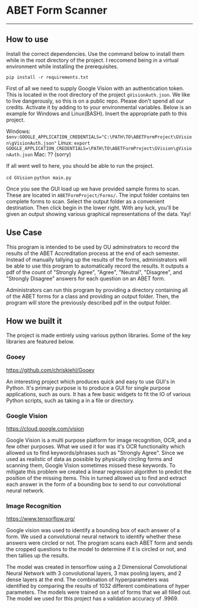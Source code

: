 # ABET Form Scanner
***

## How to use

Install the correct dependencies. Use the command below to install them while in the root directory of the project. I reccomend being in a virtual environment while installing the prerequisites. 

`pip install -r requirements.txt`

First of all we need to supply Google Vision with an authentication token. This is located in the root directory of the project `gVisionAuth.json`. We like to live dangerously, so this is on a public repo. Please don't spend all our credits. Activate it by adding to to your environmental variables. Below is an example for Windows and Linux(BASH). Insert the appropriate path to this project.

Windows: `$env:GOOGLE_APPLICATION_CREDENTIALS="C:\PATH\TO\ABETFormProject\GVision\gVisionAuth.json"`
Linux: `export GOOGLE_APPLICATION_CREDENTIALS=\PATH\TO\ABETFormProject\GVision\gVisionAuth.json`
Mac: ?? (sorry)

If all went well to here, you should be able to run the project. 

`cd GVision`
`python main.py`

Once you see the GUI load up we have provided sample forms to scan. These are located in `ABETFormProject/Forms/`. The input folder contains ten complete forms to scan. Select the output folder as a convenient destination. Then click begin in the lower right. With any luck, you'll be given an output showing various graphical representations of the data. Yay!

## Use Case

This program is intended to be used by OU adminstrators to record the results of the ABET Accreditation process at the end of each semester. Instead of manually tallying up the results of the forms, administrators will be able to use this program to automatically record the results. It outputs a pdf of the count of "Strongly Agree", "Agree", "Neutral", "Disagree", and "Strongly Disagree" answers for each question on an ABET form. 

Administrators can run this program by providing a directory containing all of the ABET forms for a class and providing an output folder. Then, the program will store the previously described pdf in the output folder.

## How we built it

The project is made entirely using various python libraries. Some of the key libraries are featured below.

### Gooey

https://github.com/chriskiehl/Gooey

An interesting project which produces quick and easy to use GUI's in Python. It's primary purpose is to produce a GUI for single purpose applications, such as ours. It has a few basic widgets to fit the IO of various Python scripts, such as taking a in a file or directory.

### Google Vision

https://cloud.google.com/vision

Google Vision is a multi purpose platform for image recognition, OCR, and a few other purposes. What we used it for was it's OCR functionality which allowed us to find keywords/phrases such as "Strongly Agree". Since we used as realistic of data as possible by physically circling forms and scanning them, Google Vision sometimes missed these keywords. To mitigate this problem we created a linear regression algorithm to predict the position of the missing items. This in turned allowed us to find and extract each answer in the form of a bounding box to send to our convolutional neural network.

### Image Recognition

https://www.tensorflow.org/

Google vision was used to identify a bounding box of each answer of a form. We used a convolutional neural network to identify whether these answers were circled or not. The program scans each ABET form and sends the cropped questions to the model to determine if it is circled or not, and then tallies up the results.


The model was created in tensorflow using a 2 Dimensional Convolutional Neural Network with 3 convolutional layers, 3 max pooling layers, and 2 dense layers at the end. The combination of hyperparameters was identified by comparing the results of 1032 different combinations of hyper parameters. The models were trained on a set of forms that we all filled out. The model we used for this project has a validation accuracy of .9969. 
